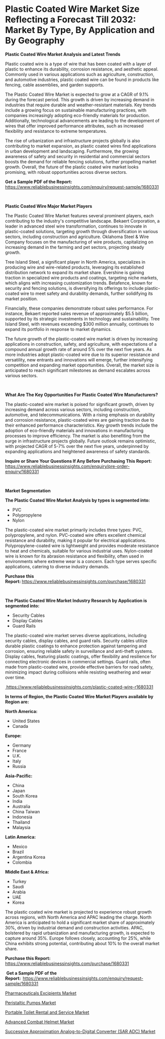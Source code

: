 <p><h1>Plastic Coated Wire Market Size Reflecting a Forecast Till 2032: Market By Type, By Application and By Geography</h1></p><p><strong>Plastic Coated Wire Market Analysis and Latest Trends</strong></p>
<p><p>Plastic coated wire is a type of wire that has been coated with a layer of plastic to enhance its durability, corrosion resistance, and aesthetic appeal. Commonly used in various applications such as agriculture, construction, and automotive industries, plastic coated wire can be found in products like fencing, cable assemblies, and garden supports.</p><p>The Plastic Coated Wire Market is expected to grow at a CAGR of 9.1% during the forecast period. This growth is driven by increasing demand in industries that require durable and weather-resistant materials. Key trends include a growing focus on sustainable manufacturing practices, with companies increasingly adopting eco-friendly materials for production. Additionally, technological advancements are leading to the development of wires that offer improved performance attributes, such as increased flexibility and resistance to extreme temperatures.</p><p>The rise of urbanization and infrastructure projects globally is also contributing to market expansion, as plastic coated wires find applications in urban development and landscaping. Furthermore, the growing awareness of safety and security in residential and commercial sectors boosts the demand for reliable fencing solutions, further propelling market growth. Overall, the future of the plastic coated wire market looks promising, with robust opportunities across diverse sectors.</p></p>
<p><strong>Get a Sample PDF of the Report:&nbsp;</strong> <a href="https://www.reliablebusinessinsights.com/enquiry/request-sample/1680331?utm_campaign=1138&utm_medium=2&utm_source=Github&utm_content=ia&utm_term=06012025&utm_id=plastic-coated-wire">https://www.reliablebusinessinsights.com/enquiry/request-sample/1680331</a></p>
<p>&nbsp;</p>
<p><strong>Plastic Coated Wire Major Market Players</strong></p>
<p><p>The Plastic Coated Wire Market features several prominent players, each contributing to the industry's competitive landscape. Bekaert Corporation, a leader in advanced steel wire transformation, continues to innovate in plastic-coated solutions, targeting growth through diversification in various sectors, including construction and agriculture. Oklahoma Steel & Wire Company focuses on the manufacturing of wire products, capitalizing on increasing demand in the farming and pet sectors, projecting steady growth.</p><p>Tree Island Steel, a significant player in North America, specializes in producing wire and wire-related products, leveraging its established distribution network to expand its market share. Evershine is gaining traction in specialized wire products and coatings, targeting niche markets, which aligns with increasing customization trends. Betafence, known for security and fencing solutions, is diversifying its offerings to include plastic-coated wire to meet safety and durability demands, further solidifying its market position.</p><p>Financially, these companies demonstrate robust sales performance. For instance, Bekaert reported sales revenue of approximately $5.5 billion, supported by its strategic investments in technology and sustainability. Tree Island Steel, with revenues exceeding $300 million annually, continues to expand its portfolio in response to market dynamics. </p><p>The future growth of the plastic-coated wire market is driven by increasing applications in construction, safety, and agriculture, with expectations of a compound annual growth rate of around 5% over the next five years. As more industries adopt plastic-coated wire due to its superior resistance and versatility, new entrants and innovations will emerge, further intensifying competition and expanding market opportunities. Overall, the market size is anticipated to reach significant milestones as demand escalates across various sectors.</p></p>
<p>&nbsp;</p>
<p><strong>What Are The Key Opportunities For Plastic Coated Wire Manufacturers?</strong></p>
<p><p>The plastic-coated wire market is poised for significant growth, driven by increasing demand across various sectors, including construction, automotive, and telecommunications. With a rising emphasis on durability and corrosion resistance, plastic-coated wires are gaining traction due to their enhanced performance characteristics. Key growth trends include the adoption of eco-friendly materials and innovations in manufacturing processes to improve efficiency. The market is also benefiting from the surge in infrastructure projects globally. Future outlook remains optimistic, with projected CAGR of 5-7% over the next five years, underpinned by expanding applications and heightened awareness of safety standards.</p></p>
<p><strong>Inquire or Share Your Questions If Any Before Purchasing This Report:</strong> <a href="https://www.reliablebusinessinsights.com/enquiry/pre-order-enquiry/1680331?utm_campaign=1138&utm_medium=2&utm_source=Github&utm_content=ia&utm_term=06012025&utm_id=plastic-coated-wire">https://www.reliablebusinessinsights.com/enquiry/pre-order-enquiry/1680331</a></p>
<p>&nbsp;</p>
<p><strong>Market Segmentation</strong></p>
<p><strong>The Plastic Coated Wire Market Analysis by types is segmented into:</strong></p>
<p><ul><li>PVC</li><li>Polypropylene</li><li>Nylon</li></ul></p>
<p><p>The plastic-coated wire market primarily includes three types: PVC, polypropylene, and nylon. PVC-coated wire offers excellent chemical resistance and durability, making it popular for electrical applications. Polypropylene-coated wire is lightweight and provides moderate resistance to heat and chemicals, suitable for various industrial uses. Nylon-coated wire is known for its abrasion resistance and flexibility, often used in environments where extreme wear is a concern. Each type serves specific applications, catering to diverse industry demands.</p></p>
<p><strong>Purchase this Report:&nbsp;</strong><a href="https://www.reliablebusinessinsights.com/purchase/1680331?utm_campaign=1138&utm_medium=2&utm_source=Github&utm_content=ia&utm_term=06012025&utm_id=plastic-coated-wire">https://www.reliablebusinessinsights.com/purchase/1680331</a></p>
<p>&nbsp;</p>
<p><strong>The Plastic Coated Wire Market Industry Research by Application is segmented into:</strong></p>
<p><ul><li>Security Cables</li><li>Display Cables</li><li>Guard Rails</li></ul></p>
<p><p>The plastic-coated wire market serves diverse applications, including security cables, display cables, and guard rails. Security cables utilize durable plastic coatings to enhance protection against tampering and corrosion, ensuring reliable safety in surveillance and anti-theft systems. Display cables, featuring plastic coatings, offer flexibility and resilience for connecting electronic devices in commercial settings. Guard rails, often made from plastic-coated wire, provide effective barriers for road safety, minimizing impact during collisions while resisting weathering and wear over time.</p></p>
<p><a href="https://www.reliablebusinessinsights.com/plastic-coated-wire-r1680331?utm_campaign=1138&utm_medium=2&utm_source=Github&utm_content=ia&utm_term=06012025&utm_id=plastic-coated-wire">&nbsp;https://www.reliablebusinessinsights.com/plastic-coated-wire-r1680331</a></p>
<p><strong>In terms of Region, the Plastic Coated Wire Market Players available by Region are:</strong></p>
<p>
    <p> <strong> North America: </strong>
        <ul>
            <li>United States</li>
            <li>Canada</li>
        </ul>
        </p> 
    <p> <strong> Europe: </strong>
        <ul>
            <li>Germany</li>
            <li>France</li>
            <li>U.K.</li>
            <li>Italy</li>
            <li>Russia</li>
        </ul>
        </p> 
    <p> <strong> Asia-Pacific: </strong>
        <ul>
            <li>China</li>
            <li>Japan</li>
            <li>South Korea</li>
            <li>India</li>
            <li>Australia</li>
            <li>China Taiwan</li>
            <li>Indonesia</li>
            <li>Thailand</li>
            <li>Malaysia</li>
        </ul>
        </p> 
    <p> <strong> Latin America: </strong>
        <ul>
            <li>Mexico</li>
            <li>Brazil</li>
            <li>Argentina Korea</li>
            <li>Colombia</li>
        </ul>
        </p> 
    <p> <strong> Middle East & Africa: </strong>
        <ul>
            <li>Turkey</li>
            <li>Saudi</li>
            <li>Arabia</li>
            <li>UAE</li>
            <li>Korea</li>
        </ul>
    </p>
    </p>
<p><p>The plastic coated wire market is projected to experience robust growth across regions, with North America and APAC leading the charge. North America is anticipated to hold a significant market share of approximately 30%, driven by industrial demand and construction activities. APAC, bolstered by rapid urbanization and manufacturing growth, is expected to capture around 35%. Europe follows closely, accounting for 25%, while China exhibits strong potential, contributing about 10% to the overall market share.</p></p>
<p><strong>Purchase this Report: </strong><a href="https://www.reliablebusinessinsights.com/purchase/1680331?utm_campaign=1138&utm_medium=2&utm_source=Github&utm_content=ia&utm_term=06012025&utm_id=plastic-coated-wire">https://www.reliablebusinessinsights.com/purchase/1680331</a></p>
<p>&nbsp;<strong>Get a Sample PDF of the Report:&nbsp;&nbsp;</strong><a href="https://www.reliablebusinessinsights.com/enquiry/request-sample/1680331?utm_campaign=1138&utm_medium=2&utm_source=Github&utm_content=ia&utm_term=06012025&utm_id=plastic-coated-wire">https://www.reliablebusinessinsights.com/enquiry/request-sample/1680331</a></p>
<p><strong></strong></p>
<p><p><a href="https://www.linkedin.com/pulse/global-pharmaceuticals-excipients-market-overview-2025-2032-xsi6c?utm_campaign=1138&utm_medium=2&utm_source=Github&utm_content=ia&utm_term=06012025&utm_id=plastic-coated-wire">Pharmaceuticals Excipients Market</a></p><p><a href="https://www.linkedin.com/pulse/peristaltic-pumps-market-trend-analysis-reveals-rapid-growth-mrmof?utm_campaign=1138&utm_medium=2&utm_source=Github&utm_content=ia&utm_term=06012025&utm_id=plastic-coated-wire">Peristaltic Pumps Market</a></p><p><a href="https://github.com/shirleenfraker87/Market-Research-Report-List-1/blob/main/portable-toilet-rental-and-service-market.md?utm_campaign=1138&utm_medium=2&utm_source=Github&utm_content=ia&utm_term=06012025&utm_id=plastic-coated-wire">Portable Toilet Rental and Service Market</a></p><p><a href="https://www.linkedin.com/pulse/analyzing-advanced-combat-helmet-market-revenue-worth-cagr-hh35c?utm_campaign=1138&utm_medium=2&utm_source=Github&utm_content=ia&utm_term=06012025&utm_id=plastic-coated-wire">Advanced Combat Helmet Market</a></p><p><a href="https://github.com/norbeludie83/Market-Research-Report-List-1/blob/main/successive-approximation-analog-to-digital-converter-sar-adc-market.md?utm_campaign=1138&utm_medium=2&utm_source=Github&utm_content=ia&utm_term=06012025&utm_id=plastic-coated-wire">Successive Approximation Analog-to-Digital Converter (SAR ADC) Market</a></p></p>